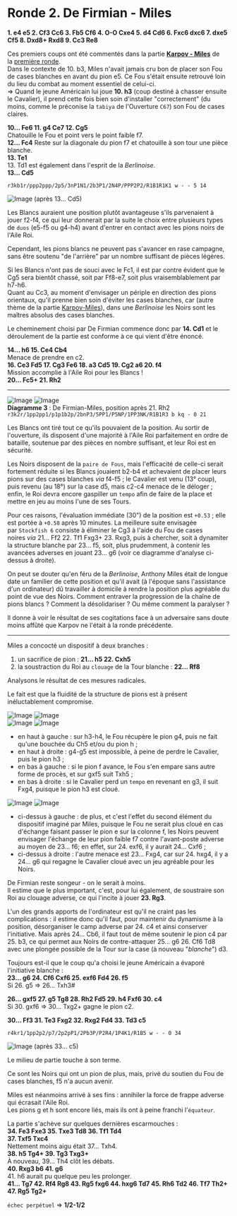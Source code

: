 # Ronde 2. De Firmian - Miles

**1. e4 e5 2. Cf3 Cc6 3. Fb5 Cf6 4. O-O Cxe4 5. d4 Cd6 6. Fxc6 dxc6 7. dxe5 Cf5 8. Dxd8+ Rxd8 9. Cc3 Re8**

Ces premiers coups ont été commentés dans la partie [**Karpov - Miles**](01_Karpov_Miles.md) de la [première ronde](Ronde_01.md).  
Dans le contexte de 10. b3, Miles n'avait jamais cru bon de placer son Fou de cases blanches en avant du pion e5. Ce Fou s'était ensuite retrouvé loin du lieu du combat au moment essentiel de celui-ci.  
=&gt; Quand le jeune Américain lui joue **10. h3** (coup destiné à chasser ensuite le Cavalier), il prend cette fois bien soin d'installer "correctement" (du moins, comme le préconise la `tabiya` de l'Ouverture `C67`) son Fou de cases claires.  

**10... Fe6 11. g4 Ce7 12. Cg5**  
Chatouille le Fou et point vers le point faible f7.  
**12... Fc4** 
Reste sur la diagonale du pion f7 et chatouille à son tour une pièce blanche.  
**13. Te1**  
13. Td1 est également dans l'esprit de la *Berlinoise*.  
**13... Cd5**

`r3kb1r/ppp2ppp/2p5/3nP1N1/2b3P1/2N4P/PPP2P2/R1B1R1K1 w - - 5 14`

![Image](De_Firmian_Miles_1.png) (après 13... Cd5)

Les Blancs auraient une position plutôt avantageuse s'ils parvenaient à jouer f2-f4, ce qui leur donnerait par la suite le choix entre plusieurs types de `duos` (e5-f5 ou g4-h4) avant d'entrer en contact avec les pions noirs de l'Aile Roi.  

Cependant, les pions blancs ne peuvent pas s'avancer en rase campagne, sans être soutenu "de l'arrière" par un nombre suffisant de pièces légères.  

Si les Blancs n'ont pas de souci avec le Fc1, il est par contre évident que le Cg5 sera bientôt chassé, soit par Ff8-e7, soit plus vraisemblablement par h7-h6.  
Quant au Cc3, au moment d'envisager un périple en direction des pions orientaux, qu'il prenne bien soin d'éviter les cases blanches, car (autre thème de la partie [Karpov-Miles](01_Karpov_Miles.md)), dans une *Berlinoise* les Noirs sont les maîtres absolus des cases blanches.

Le cheminement choisi par De Firmian commence donc par **14. Cd1** et le déroulement de la partie est conforme à ce qui vient d'être énoncé.  

**14... h6 15. Ce4 Cb4**  
Menace de prendre en c2.  
**16. Ce3 Fd5 17. Cg3 Fe6 18. a3 Cd5 19. Cg2 a6 20. f4**  
Mission accomplie à l'Aile Roi pour les Blancs !  
**20... Fc5+ 21. Rh2**

---

![Image](R02_Diag_03.png) ![Image](De_Firmian_Miles_2.png)  
**Diagramme 3** : De Firmian-Miles, position après 21. Rh2  
`r3k2r/1pp2pp1/p1p1b2p/2bnP3/5PP1/P5NP/1PP3NK/R1B1R3 b kq - 0 21`

Les Blancs ont tiré tout ce qu'ils pouvaient de la position. Au sortir de l'ouverture, ils disposent d'une majorité à l'Aile Roi parfaitement en ordre de bataille, soutenue par des pièces en nombre suffisant, et leur Roi est en sécurité.  

Les Noirs disposent de la `paire de Fous`, mais l'efficacité de celle-ci serait fortement réduite si les Blancs jouaient b2-b4 et achevaient de placer leurs pions sur des cases blanches *via* f4-f5 ; le Cavalier est venu (13° coup), puis revenu (au 18°) sur la case d5, mais c2-c4 menace de le déloger ; enfin, le Roi devra encore gaspiller un `tempo` afin de faire de la place et mettre en jeu au moins l'une de ses Tours.

Pour ces raisons, l'évaluation immédiate (30") de la position est `+0.53` ; elle est portée à `+0.58` après 10 minutes. La meilleure suite envisagée par `Stockfish 6` consiste à éliminer le Cg3 à l'aide du Fou de cases noires *via* 21... Ff2 22. Tf1 Fxg3+ 23. Rxg3, puis à chercher, soit à dynamiter la structure blanche par 23... f5, soit, plus prudemment, à contenir les avancées adverses en jouant 23... g6 (voir ce diagramme d'analyse ci-dessus à droite).

On peut se douter qu'en féru de la *Berlinoise*, Anthony Miles était de longue date un familier de cette position et qu'il avait (à l'époque sans l'assistance d'un ordinateur) dû travailler à domicile à rendre la position plus agréable du point de vue des Noirs. Comment entraver la progression de la chaîne de pions blancs ? Comment la désolidariser ? Ou même comment la paralyser ?  

Il donne à voir le résultat de ses cogitations face à un adversaire sans doute moins affûté que Karpov ne l'était à la ronde précédente.

---

Miles a concocté un dispositif à deux branches :

1. un sacrifice de pion : **21... h5 22. Cxh5**
2. la soustraction du Roi au `clouage` de la Tour blanche : **22... Rf8**

Analysons le résultat de ces mesures radicales.  

Le fait est que la fluidité de la structure de pions est à présent inéluctablement compromise.

![Image](R02_Diag_03_h4.png) ![Image](R02_Diag_03_g5.png)  
![Image](R02_Diag_03_f5.png) ![Image](R02_Diag_03_Cg3.png)

* en haut à gauche : sur h3-h4, le Fou récupère le pion g4, puis ne fait qu'une bouchée du Ch5 et/ou du pion h ;
* en haut à droite : g4-g5 est impossible, à peine de perdre le Cavalier, puis le pion h3 ;
* en bas à gauche : si le pion f avance, le Fou s'en empare sans autre forme de procès, et sur gxf5 suit Txh5 ;
* en bas à droite : si le Cavalier perd un `tempo` en revenant en g3, il suit Fxg4, puisque le pion h3 est cloué.

![Image](R02_Diag_03_f6.png) ![Image](R02_Diag_03_Fg4.png)

* ci-dessus à gauche : de plus, et c'est l'effet du second élément du dispositif imaginé par Miles, puisque le Fou ne serait plus cloué en cas d'échange faisant passer le pion e sur la colonne f, les Noirs peuvent envisager l'échange de leur pion faible f7 contre l'avant-poste adverse au moyen de 23... f6; en effet, sur 24. exf6, il y aurait 24... Cxf6 ;
* ci-dessus à droite : l'autre menace est 23... Fxg4, car sur 24. hxg4, il y a 24... g6 qui regagne le Cavalier cloué avec un jeu agréable pour les Noirs.

De Firmian reste songeur - on le serait à moins.  
Il estime que le plus important, c'est, pour lui également, de soustraire son Roi au clouage adverse, ce qui l'incite à jouer **23. Rg3**.  

L'un des grands apports de l'ordinateur est qu'il ne craint pas les complications : il estime donc qu'il faut, pour maintenir du dynamisme à la position, désorganiser le camp adverse par 24. c4 et ainsi conserver l'initiative. Mais après 24... Cb6, il faut tout de même soutenir le pion c4 par 25. b3, ce qui permet aux Noirs de contre-attaquer 25... g6 26. Cf6 Td8 avec une plongée possible de la Tour sur la case (à nouveau "*blanche*") d3.

Toujours est-il que le coup qu'a choisi le jeune Américain a évaporé l'initiative blanche :  
**23... g6 24. Cf6 Cxf6 25. exf6 Fd4 26. f5**  
Si 26. g5 =&gt; 26... Txh3#  

**26... gxf5 27. g5 Tg8 28. Rh2 Fd5 29. h4 Fxf6 30. c4**  
Si 30. gxf6 =&gt; 30... Txg2+ gagne le pion c2.

**30... Ff3 31. Te3 Fxg2 32. Rxg2 Fd4 33. Td3 c5**

`r4kr1/1pp2p2/p7/2p2pP1/2Pb3P/P2R4/1P4K1/R1B5 w - - 0 34`

![Image](De_Firmian_Miles_3.png) (après 33... c5)

Le milieu de partie touche à son terme.  

Ce sont les Noirs qui ont un pion de plus, mais, privé du soutien du Fou de cases blanches, f5 n'a aucun avenir.  

Miles est néanmoins arrivé à ses fins : annihiler la force de frappe adverse qui écrasait l'Aile Roi.  
Les pions g et h sont encore liés, mais ils ont à peine franchi l'`équateur`.

La partie s'achève sur quelques dernières escarmouches :  
**34. Fe3 Fxe3 35. Txe3 Td8 36. Tf1 Td4**  
**37. Txf5 Txc4**  
Nettement moins aigu était 37... Txh4.  
**38. h5 Tg4+ 39. Tg3 Txg3+**  
&Agrave; nouveau, 39... Th4 clôt les débats.  
**40. Rxg3 b6 41. g6**  
41. h6 aurait pu quelque peu les prolonger.  
**41... Tg7 42. Rf4 Rg8 43. Rg5 fxg6 44. hxg6 Td7 45. Rh6 Td2 46. Tf7 Th2+ 47. Rg5 Tg2+**  

`échec perpétuel` =&gt; **1/2-1/2**

